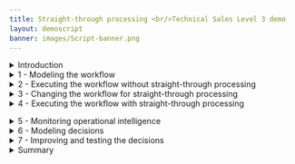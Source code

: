 ```yaml
---
title: Straight-through processing <br/>Technical Sales Level 3 demo
layout: demoscript
banner: images/Script-banner.png
---
```


<span id="top"></span>

<details markdown="1">

<summary>Introduction</summary><br/>

Welcome to the straight-through processing demonstration.

Today, I will demonstrate how the IBM Cloud Pak for Business Automation supports straight-through processing to automate customer refund requests quickly and easily. I’ll show how straight-through processing improves customer service by shortening turnaround times, while also reducing manual work.

This demo uses a customer refund example, but the same pattern can be applied to numerous business scenarios such as account opening, invoicing and claims processing.

We’ll show how line-of-business subject matter experts can use low-code tools that enable them to lead the implementation effort. We’ll see how decision management automates decisions that would otherwise be manual, and workflow manages exceptions and ensures the process stays on track when an exception occurs. We’ll also see how operational intelligence can provide visibility and insights that can be used to improve the process.

Let’s get started.

(Demo intro slides <a href="./files/Straight-through Processing Platinum Demo - Intro deck.pptx" target="_blank" rel="noreferrer">here</a>)

(Printer-ready PDF of demo script <a href="./files/Straight-through Processing Platinum Demo - PDF script.pdf" target="_blank" rel="noreferrer">here</a>)


**[Go to top](#top)**

</details>
<span id="spanID"></span>
<details markdown="1">

<summary>1 - Modeling the workflow</summary><br/>
<br/>

| **1.1** | **Introduce the refund request process without straight-through processing** |
| :--- | :--- |
| **Narration** | We will look at the process diagram for Focus Corp’s refund request process in Process Designer. Within this low-code environment, the process diagram will control the execution of each refund request. The process diagram adheres to the Business Process Model and Notation (BPMN) standard. We use drag-and-drop to build the process diagram from the palette on the right. This allows us to model the process steps and flow. From there, you can drill down to complete the implementation and testing of the process application. <br/> <br/> Looking at Focus Corp’s refund request process, customers can initiate returns directly from the company’s portal. Currently, each request is routed to a customer service agent for resolution. |
| **Action** &nbsp; 1.1.1 | Show the process diagram for Focus Corp’s **Request Refund without STP** (straight-through processing) in Process Designer, which you opened during your demo preparation. <br/> <img src="./images/Step_1_final_screen.png" width="800" /> |

<br/>

**[Go to top](#top)**

</details>
<span id="spanID"></span>
<details markdown="1">
<a id="workplace"></a>
<summary>2 - Executing the workflow without straight-through processing </summary><br/>

<inline-notification text="The first part of this section is for <strong>Workplace only</strong>. For <strong>Process Portal</strong>, please go <a href'#saas'>here</a>."></inline-notification>

| **2.1** | **Task management and execution (Workplace)** |
| :--- | :--- |
| **Narration** | The customer service agent uses Workplace to work on their tasks. It is also used to launch processes and view the process dashboards. |
| **Action** &nbsp; 2.1.1 | Show the **Workplace** window that you opened during your preparation. <br/> <img src="./images/Stu_4.4.4_Self_install.png" width="800" /> |
| **Narration** | We are looking at the task list for the customer service agent. <br/> <br/> Workplace is highly customizable to fit your organization's look and feel. The responsive user interface provides flexibility to get work done anywhere, at any time, on any device type, from a desktop device in the office to a mobile device at home or at a customer site. It can be configured though a set of options without having to customize the Workplace application itself. <br/> <br/> Workplace has a robust search capability. You can create a customized task list, for example, with specific business data, by saving task-based searches for later use. <br/> <br/> Customer service agents use the task list to organize and work on the tasks assigned to them. Our agent received a new investigation task. |
| **Action** &nbsp; 2.1.2 | Click any **Refund Investigation Issue** task. If prompted, **Claim the task**. <br/> <img src="./images/Step_2.1_ROKS_action_3.png" width="800" /> |
| **Narration** | Once I open the task, I will have all the information needed to investigate the refund. |
| **Action** &nbsp; 2.1.3 | Click **Approve Refund**. <br/> <img src="./images/Step_2.1_ROKS_action_5.png" width="800" /> |
| **Narration** | Let’s review the request data and make an approval decision. Behind the scenes, the refund process is managed by workflow. Once the investigation task is completed, the system automatically updates Focus Corp’s ordering application and notifies the customer. <br/> <br/> Although the process is managed by workflow, there is currently no straight-through processing since every request must be examined by a customer service agent. Let’s go back to the process diagram and see how we can improve things with straight-through processing. |
<br/>
<a id="saas"></a>


<span id="spanID"></span>
<details markdown="1">

<summary>2a - Executing the workflow without straight-through processing (Process Portal only) </summary><br/>

<inline-notification text="This section is for <strong>Process Portal only</strong>. For <strong>Workplace</strong>, return to the <a href='#workplace'>top of section 2</a>."></inline-notification>

| **2.1** | **Task management and execution** |
| :--- | :--- |
| **Narration** | The customer service agent uses the Process Portal to work on their tasks. It is also used to launch processes and view the process dashboards. |
| **Action** &nbsp; 2.1.1 | Show the **Process Portal** that you opened during your preparation. Navigator's Work Dashboard may also be used but note the capabilities are different and the default narration does not match. <br/> <img src="./images/four.png" width="800" /><br/> |
| **Narration** | We are looking at the task list for the customer service agent. <br/> <br/> Process Portal is highly customizable to fit your organization's look and feel. The responsive user interface provides flexibility to get work done anywhere, at any time, on any device type, from a desktop device in the office to a mobile device at home or at a customer site. It can be configured through a set of options without having to customize the Process Portal application itself. <br/> <br/> Process Portal has a robust search capability. You can create a customized task list, for example, with specific business data, by saving task-based searches for later use. <br/> <br/> Customer service agents use the task list to organize and work on the tasks assigned to them. Our agent received a new investigation task. |
| **Action** &nbsp; 2.1.2 | Click any **Refund Investigation Issue** task. <br/> <img src="./images/Step_2.1_SaaS_action_2.png" width="800" /><br/> |
| **Narration** | Once I open the task, I will have all the information needed to investigate the refund. Now, I'll claim the task. |
| **Action** &nbsp; 2.1.3 | Click **Claim Task**. <br/> <img src="./images/Step_2.1_SaaS_action_3.png" width="800" /><br/> |
| **Narration** | Let’s review the request data and make an approval decision. |
| **Action** &nbsp; 2.1.4 | Click **Approve Refund**. <br/> <img src="./images/Step_2.1_SaaS_action_4.png" width="800" /><br/> |
| **Narration** | Behind the scenes, the refund process is managed by workflow. Once the investigation task is completed, the system automatically updates Focus Corp’s ordering application and notifies the customer. <br/> <br/> Although the process is managed by workflow, there is currently no straight-through processing since every request must be examined by a customer service agent. Let’s go back to the process diagram and see how we can improve things with straight-through processing. |

<br/>

</details>

**[Go to top](#top)**

</details>
<span id="spanID"></span>
<details markdown="1">

<summary>3 - Changing the workflow for straight-through processing</summary><br/>

| **3.1** | **Introduce straight-through processing automation** |
| :--- | :--- |
| **Narration** | Let’s look at how we can streamline the refund process by combining workflow and decision management. |
| **Action** &nbsp; 3.1.1 | Go back to the **Process Designer** tab, and click **Processes** in the menu on the left side. Click **Request Refund**. <br/> <img src="./images/Step_3.1_action_2.png" width="800" /><br/> |
| **Action** &nbsp; 3.1.2 | You will see the following process diagram. <br/> <img src="./images/Step_3.1_final_screen.png" width="800" /><br/> |
| **Narration** | We’ve added a decision task to the workflow that will automatically look at each request and make a refund decision without human intervention. This means that most requests can now be approved or declined in real time. Those that can’t are still routed for manual investigation. <br/><br/> Therefore, we can achieve a significant amount of straight-through processing where we completely process refund requests without human intervention. |


**[Go to top](#top)**

</details>
<span id="spanID"></span>
<details markdown="1">

<summary>4 - Executing the workflow with straight-through processing</summary><br/>

| **4.1** | **Refund request approved** |
| :--- | :--- |
| **Narration** | Let’s look at how straight-through processing transforms the refund process. |
| **Action** &nbsp; 4.1.1 | Go to Focus Corp's **Your Returns and Refunds** page. <br/> <img src="./images/Stu_7.2.png" width="800" /><br/> |
| **Action** &nbsp; 4.1.2 | Select the order ending in **AP**. <br/> <img src="./images/Step_4.1_action_2.png" width="800" /><br/> |
| **Action** &nbsp; 4.1.3 | Click **Submit Request** to process the refund. <br/> <img src="./images/Step_4.1_action_3.png" width="800" /><br/> |
| **Action** &nbsp; 4.1.4 | The process executes and generates a **Refund Approved** result.<br/><br/> <img src="./images/Step_4.1_results_screen.png" width="800" /><br/> |
| **Narration** | In this first example, when the customer submits the refund request, the criteria are evaluated by business rules and approval is granted in real time, avoiding a time-consuming manual investigation. |

| **4.2** | **Refund request denied** |
| :--- | :--- |
| **Narration** | Let’s look at a second example. |
| **Action** &nbsp; 4.2.1 | Click **Submit the next request**. <br/> <img src="./images/Script4.2.1.png" width="800" /><br/> |
| **Action** &nbsp; 4.2.2 | Select the order ending in **DE**. <br/> <img src="./images/Step_4.2_action_2.png" width="800" /><br/> |
| **Action** &nbsp; 4.2.3 | Click **Submit Request** to process the refund. <br/> <img src="./images/Step_4.2_action_3.png" width="800" /><br/> |
| **Action** &nbsp; 4.2.4 | The process executes and generates a **Refund Denied** result. <br/> <img src="./images/Step_4.2_results_screen.png" width="800" /><br/> |
| **Narration** | This request clearly did not meet Focus Corp's criteria and resulted in a denial because it was well outside the time window. Even though this refund request resulted in a denial, it was still straight-through processing because there is no manual work. |

| **4.3** | **Refund request requires manual investigation** |
| :--- | :--- |
| **Narration** | But what if the business rules determine a request requires investigation?  |
| **Action** &nbsp; 4.3.1 | Click **Submit Another Refund Request**. <br/><br/><img src="./images/Step_4.3_action_1.png" width="800" /><br/> |
| **Action** &nbsp; 4.3.2 | Select the order ending in **MA**.<br/><br/><img src="./images/Step_4.3_action_2.png" width="800" /><br/> |
| **Action** &nbsp; 4.3.3 | Click **Submit Request** to process the refund. <br/><br/><img src="./images/Step_4.3_action_3.png" width="800" /><br/> |
| **Action** &nbsp; 4.3.4 | The process executes and generates a **Refund Investigation** result.<br/><br/><img src="./images/Step_4.3_results_screen.png" width="800" /><br/> |
| **Narration** | In this case, workflow routes the request to a customer service agent to do the investigation. |

<br/>

**[Go to top](#top)**

</details>

<span id="spanID"></span>
<details markdown="1">

<summary>5 - Monitoring operational intelligence</summary><br/>

| **5.1** | **Review the refund dashboard** |
| :--- | :--- |
| **Narration** | Let’s look at the refund dashboard to see how much straight-through processing we’ve achieved. |
| **Action** &nbsp; 5.1.1 | Click the **Refund Dashboard** tab that you opened during your preparation. In this step, you are just speaking to the displayed dashboard. <br/> <img src="./images/Step_5.1_action_1.png" width="800" /> |
| **Narration** | So far, the percentage of manually processed requests is still around 70%, with the average manual investigation taking over two hours. <br/> <br/> Let’s look at what’s behind this dashboard. <br/> <br/> First, as the refund process runs, the system can collect and process historical data and make it available for visualization. <br/> <br/> Next, the Business Performance Center is a no-code monitoring application in the IBM Cloud Pak for Business Automation. Dashboards can be designed and shared in minutes that provide insight into important business activities and processes. You can prepare, design, and track visualizations of metrics, key performance indicators (KPIs), and other measurements of business performance in customizable dashboards. <br/> <br/> Additionally, the historical data can be used to feed a data lake to apply machine learning to your automations. For example, to make even more sophisticated refund decisions, we could use a data lake to incorporate machine learning into our refund process. The Cloud Pak for Business Automation includes some machine learning samples to help you get started. |

**[Go to top](#top)**

</details>
<span id="spanID"></span>
<details markdown="1">

<summary>6 - Modeling decisions</summary><br/>

| **6.1** | **Review the refund approval decision model** |
| :--- | :--- |
| **Narration** | Let’s look at how the business analyst can create and manage business rules to further increase straight-through processing. The business rules replicate how experts make refund decisions. <br/> <br/> Using no-code decision modeling, business analysts can easily author and test refund decision criteria. |
| **Action** &nbsp; 6.1.1 | Go to your **Decision Center** tab that you opened during your preparation. <br/> <img src="./images/DecisionCenter.png" width="800" /><br/> |
| **Action** &nbsp; 6.1.2 | Click the decision service named **Refund Processing**. <br/> <img src="./images/Step_6.1_action_2.png" width="800" /><br/> |
| **Action** &nbsp; 6.1.3 | When the **Refund Processing** decision screen appears, click **main**. <br/> <img src="./images/Step_6.1_action_3.png" width="800" /><br/> |
| **Action** &nbsp; 6.1.4 | The next screen has several blue tabs at the top. Make sure **Decision Model** is selected. <br/> <img src="./images/Step_6.1_action_4.png" width="800" /><br/> |
| **Narration** | This is the decision model for the refund request decision service. A decision model uses a diagram to break the decision (the top blue box) down into sub-decisions (additional blue boxes) and input data (green ovals), which all contribute to the final refund decision. |

| **6.2** | **Review the decision tables** |
| :--- | :--- |
| **Narration** | To partially automate the refund request process, we’ve used two main decision tables. A decision table groups rules with similar conditions and actions but use different thresholds or values. |
| **Action** &nbsp; 6.2.1 | Click **Validate Time Window** in the decision diagram. <br/> <img src="./images/Step_6.1_action_5.png" width="800" /><br/> |
| **Action** &nbsp; 6.2.2 | Click **Validate Time Window** in the **Decision logic** section on the left side of the screen, scrolling down as needed.  <br/> <img src="./images/Step_6.1_action_6.png" width="800" /><br/> |
| **Narration** | The first decision table considers the customer’s reason for return, the days since order, and the condition of the item. These are the same criteria that a customer service agent would use to make a refund request decision, but now the decision is automated and executes in real time. |
| **Action** &nbsp; 6.2.3 | Close the **Validate Time Window** table. <br/> <img src="./images/Step_6.1_action_7.png" width="800" /><br/> |
| **Action** &nbsp; 6.2.4 | Click **Validate Type of Goods** in the decision diagram. <br/> <img src="./images/Step_6.1_action_8.png" width="800" /><br/> |
| **Action** &nbsp; 6.2.5 | Click **Validate Type of Goods** in the **Decision logic** section on the left side of the screen, scrolling down as needed. <br/> <img src="./images/Step_6.1_action_9.png" width="800" /><br/> |
| **Narration** | The second sub-decision has a table that considers the type of item being returned together with its condition. |
| **Action** &nbsp; 6.2.6 | Close the **Validate Type of Goods** table. <br/> <img src="./images/Step_6.1_action_10.png" width="800" /> <br/>|

| **6.3** | **Make the final refund decision** |
| :--- | :--- |
| **Narration** | The final refund decision is made by combining the results of the 'Validate Time Window' and 'Validate Type of Goods' sub-decisions. |
| **Action** &nbsp; 6.3.1 | Click **Final Refund Decision** in the decision diagram. <br/> <img src="./images/Step_6.1_action_11.png" width="800" /><br/> |
| **Action** &nbsp; 6.3.2 | Click **Manual Decision** in the **Decision logic** section on the left side of the screen, scrolling down as needed. <br/> <img src="./images/Step_6.1_action_12.png" width="800" /><br/> |
| **Narration** | We’ve combined the two sub-decisions to make the final response using a simple text rule. <br/><br/> Business analysts can change the rules to achieve higher levels of straight-through processing or to adapt to changing business conditions. |
| **Action** &nbsp; 6.3.3 | Close the **Manual Decision** text rule. <br/> <img src="./images/Step_6.1_action_13.png" width="800" /><br/> |

**[Go to top](#top)**

</details>
<span id="spanID"></span>
<details markdown="1">

<summary>7 - Improving and testing the decisions</summary><br/>

| **7.1** | **Compare two versions of the refund decision model** |
| :---         | :--- |
| **Narration** | After running these rules for a few weeks, we realize we can further reduce manual investigations without increasing our risk. <br/> <br/> The decision model can be changed without having to change the underlying process application. <br/> <br/> The business analyst previously created a new version of the decision model to enhance the level of straight-through processing by reducing the number of manual investigations. <br/> <br/> Now, let’s compare the before and after versions to see what changed. |
| **Action** &nbsp; 7.1.1 | On the top left of the Decision Center, click the arrow next to **main** and select **Reduce Manual Processing**. <br/> <img src="./images/Step_7.1_action_1.png" width="800" /><br/> |
| **Action** &nbsp; 7.1.2 | Click the **maximize** icon towards the top right of the Decision Center (right below the blue bar). This opens the Decision Model view. <br/> <img src="./images/Step_7.1_action_2.png" width="800" /><br/> |
| **Action** &nbsp; 7.1.3 | Click the **Compare** icon on the top right of the Decision Model view. <br/> <img src="./images/Step_7.1_action_3.png" width="800" /><br/> |
| **Action** &nbsp; 7.1.4 | When a window opens to prompt a comparison of V1.0 and the current version, click the **Compare** button. <br/> <img src="./images/Step_7.1_action_4.png" width="800" /><br/> |
| **Action** &nbsp; 7.1.5 | Click the arrows next to the two changes on the top left to display rule changes above the two decision diagrams. <br/> <img src="./images/Step_7.1_action_5.png" width="800" /><br/> The comparison details will appear. <br/> <img src="./images/Step_7.1_action_5b.png" width="800" /><br/> |
| **Narration** | We select the two versions we wish to compare and see a side-by-side comparison of the two versions with details of the changes highlighted in the diagram and summarized above. &nbsp; &nbsp; &nbsp; &nbsp; &nbsp; &nbsp; &nbsp; &nbsp; &nbsp; &nbsp; &nbsp; &nbsp; &nbsp; &nbsp; &nbsp; &nbsp; &nbsp; &nbsp; &nbsp; &nbsp; &nbsp; &nbsp; &nbsp; |
| **Action** &nbsp; 7.1.6 | To prepare for the next section, click **Reduce Manual Processing** at the top left side of the page. <br/> <img src="./images/Step_7.1_action_6.png" width="800" /><br/> |

| **7.2** | **Test a new version of the refund decision model** |
| :---         | :--- |
| **Narration** | The business analyst can also validate that the updated rules pass the regression test suite. One or more test suites can be created and executed. Let’s run one now and review the results. |
| **Action** &nbsp; 7.2.1 | Click the **Tests** tab. <br/> <img src="./images/Step_7.1_action_7.png" width="800" /><br/> |
| **Action** &nbsp; 7.2.2 | Click the **run** icon next to **Refund Process Operation**.  <br/><br/><inline-notification text="Make sure you are on the <strong>Test Suites</strong> sub-tab and not on the <strong>Reports</strong> sub-tab."></inline-notification> <br/> <img src="./images/Step_7.1_action_8.png" width="800" /><br/> |
| **Action** &nbsp; 7.2.3 | Click **OK** on the **Run Test Suite** dialog box. <br/> <img src="./images/Step_7.1_action_9.png" width="800" /><br/> |
| **Action** &nbsp; 7.2.4 | Click the name of your report to access it. <br/> <img src="./images/Step_7.1_action_10.png" width="800" /><br/> |
| **Action** &nbsp; 7.2.5 | You will see the following test suite report. <br/> <img src="./images/Step_7.1_final_comparison_report.png" width="800" /><br/> |
| **Narration** | All the scenarios succeeded, and the results were all as expected. <br/><br/>Once ready, the new version of the rules can be pushed into production by the business team (if they have the permission) or the IT team, depending on your governance processes. |

**[Go to top](#top)**

</details>
<span id="spanID"></span>
<details markdown="1">

<summary>Summary</summary>

Using the Cloud Pak for Business Automation, we had all the capabilities needed to significantly reduce the amount of manual refund processing. We combined workflow and decision automation to increase straight-through processing, which resulted in a lower average completion time, lower costs, and more consistent customer communication throughout the process.

Thank you for attending today’s presentation.

**[Go to top](#top)**

</details>
